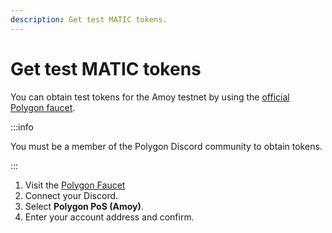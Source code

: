 ```yaml
---
description: Get test MATIC tokens.
---
```


# Get test MATIC tokens

You can obtain test tokens for the Amoy testnet by using the [official Polygon faucet](https://faucet.polygon.technology/).

:::info

You must be a member of the Polygon Discord community to obtain tokens.

:::

1. Visit the [Polygon Faucet](https://faucet.polygon.technology/)
1. Connect your Discord.
1. Select **Polygon PoS (Amoy)**.
1. Enter your account address and confirm.
